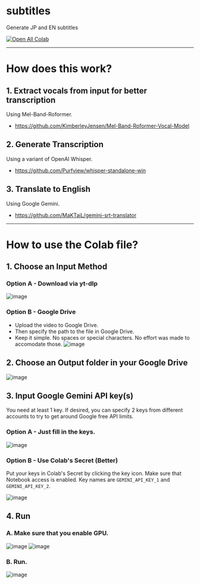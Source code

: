 # subtitles
Generate JP and EN subtitles

[![Open All Colab](https://colab.research.google.com/assets/colab-badge.svg)](https://colab.research.google.com/github/sgnoob/subtitles/blob/main/subtitles.ipynb)

---

# How does this work?
## 1. Extract vocals from input for better transcription
Using Mel-Band-Roformer.
* https://github.com/KimberleyJensen/Mel-Band-Roformer-Vocal-Model

## 2. Generate Transcription
Using a variant of OpenAI Whisper.
* https://github.com/Purfview/whisper-standalone-win

## 3. Translate to English
Using Google Gemini.
* https://github.com/MaKTaiL/gemini-srt-translator

---

# How to use the Colab file?

## 1. Choose an Input Method
### Option A - Download via yt-dlp
![image](https://github.com/user-attachments/assets/81864f48-cdb8-4d7c-b364-85adec590304)

### Option B - Google Drive
* Upload the video to Google Drive.
* Then specify the path to the file in Google Drive.
* Keep it simple. No spaces or special characters. No effort was made to accomodate those.
![image](https://github.com/user-attachments/assets/8ef1bb6e-c0d5-4404-8d88-ba39b1fc2c0a)

## 2. Choose an Output folder in your Google Drive
![image](https://github.com/user-attachments/assets/4f9889e7-a378-4355-934c-87de38873fde)

## 3. Input Google Gemini API key(s)
You need at least 1 key. 
If desired, you can specify 2 keys from different accounts to try to get around Google free API limits.
### Option A - Just fill in the keys.
![image](https://github.com/user-attachments/assets/150dff67-4f90-4bea-921d-93616368a9a8)

### Option B - Use Colab's Secret (Better)
Put your keys in Colab's Secret by clicking the key icon.
Make sure that Notebook access is enabled.
Key names are `GEMINI_API_KEY_1` and `GEMINI_API_KEY_2`.

![image](https://github.com/user-attachments/assets/b7b428b4-a65e-4c52-8ca1-12e33cc2901a)


## 4. Run
### A. Make sure that you enable GPU.
![image](https://github.com/user-attachments/assets/839d8b65-891d-49d7-9f80-0c23d5a7bb1b)
![image](https://github.com/user-attachments/assets/45cd6710-b621-4d00-9732-0b651517823d)

### B. Run.
![image](https://github.com/user-attachments/assets/6c07802b-2219-436e-b7d9-c33407e528d0)



